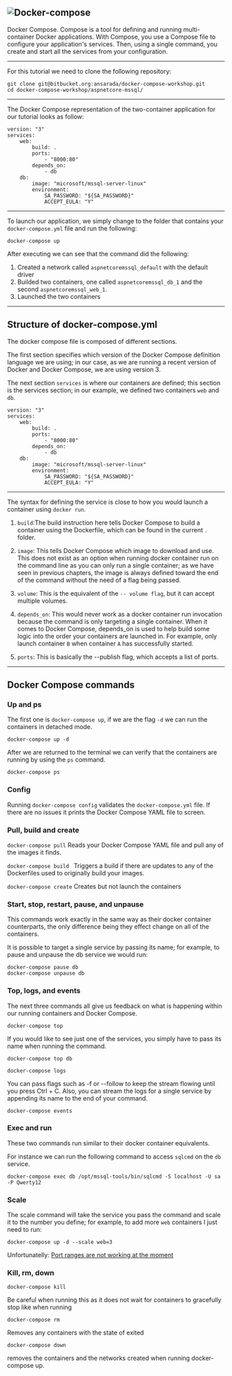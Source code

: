 ![Docker-compose](docker_compose.png)
---

Docker Compose. Compose is a tool for defining and running multi-container Docker applications. With Compose, you use a Compose file to configure your application's services. Then, using a single command, you create and start all the services from your configuration.

---

For this tutorial we need to clone the following repository:

```
git clone git@bitbucket.org:ansarada/docker-compose-workshop.git
cd docker-compose-workshop/aspnetcore-mssql/
```

---

The Docker Compose representation of the two-container application
for our tutorial looks as follow:

```docker
version: "3"
services:
    web:
        build: .
        ports:
            - "8000:80"
        depends_on:
            - db
    db:
        image: "microsoft/mssql-server-linux"
        environment:
            SA_PASSWORD: "${SA_PASSWORD}"
            ACCEPT_EULA: "Y"
```
---

To launch our application, we simply change to the folder that contains your `docker-compose.yml` file and run the following:

```
docker-compose up
```

After executing we can see that the command did the following:

1. Created a network called `aspnetcoremssql_default` with the default driver
2. Builded two containers, one called `aspnetcoremssql_db_1` and the second `aspnetcoremssql_web_1`. 
3. Launched the two containers

---

## Structure of docker-compose.yml

The docker compose file is composed of different sections.

The first section specifies which version of the Docker Compose definition language we are using; in our case, as we are running a recent version of Docker and Docker Compose, we are using version 3.

The next section `services` is where our containers are defined; this section is the services section;
in our example, we defined two containers `web` and `db`.

```docker
version: "3"
services:
    web:
        build: .
        ports:
            - "8000:80"
        depends_on:
            - db
    db:
        image: "microsoft/mssql-server-linux"
        environment:
            SA_PASSWORD: "${SA_PASSWORD}"
            ACCEPT_EULA: "Y"
```
---

The syntax for defining the service is close to how you would launch a container using  `docker run`.

1. `build`:The build instruction here tells Docker Compose to build a container using the Dockerfile, which can be found in the current `.` folder.

2. `image`: This tells Docker Compose which image to download and use. This does not exist as an option when running docker container run on the command line as you can only run a single container; as we have seen in previous chapters, the image is always defined toward the end of the command without the need of a flag being passed.

3. `volume`: This is the equivalent of the `-- volume flag`, but it can accept multiple volumes.

4. `depends_on`: This would never work as a docker container run invocation because the command is only targeting a single container. When it comes to Docker Compose, depends_on is used to help build some logic into the order your containers are launched in. For example, only launch container `B` when container `A` has successfully started.

5. `ports`: This is basically the --publish flag, which accepts a list of ports.

---

## Docker Compose commands

### Up and ps

The first one is `docker-compose up`, if we are the flag `-d`
we can run the containers in detached mode.

```
docker-compose up -d
```

After we are returned to the terminal we can verify that the containers 
are running by using the `ps` command.

```
docker-compose ps
``` 

### Config

Running `docker-compose config` validates the `docker-compose.yml` file.
If there are no issues it prints the Docker Compose YAML file to screen.

### Pull, build and create

``` docker-compose pull ```
Reads your Docker Compose YAML file and pull any of the images it finds.

```docker-compose build ```
Triggers a build if there are updates to any of the Dockerfiles used to originally build your images.

```docker-compose create```
Creates but not launch the containers

### Start, stop, restart, pause, and unpause

This commands work exactly in the same way as their docker container counterparts, the only difference being they effect change on all of the containers.

It is possible to target a single service by passing its name; for example, to pause and unpause the db service we would run:

```
docker-compose pause db
docker-compose unpause db
```

### Top, logs, and events

The next three commands all give us feedback on what is happening within our running containers and Docker Compose.

```
docker-compose top
```

If you would like to see just one of the services, you simply have to pass its name when running the command.

```
docker-compose top db
```

```
docker-compose logs
```
You can pass flags such as -f or --follow to keep the stream flowing until you press Ctrl + C. Also, you can stream the logs for a single service by appending its name to the end of your command.

```
docker-compose events
```

### Exec and run

These two commands run similar to their docker container equivalents.

For instance we can run the following command to access `sqlcmd` on the `db` service. 

```
docker-compose exec db /opt/mssql-tools/bin/sqlcmd -S localhost -U sa -P Qwerty12
```

### Scale

The scale command will take the service you pass the command and scale it to the number you define; for example, to add more `web` containers I just need to run:

```
docker-compose up -d --scale web=3
```

Unfortunatelly: 
[Port ranges are not working at the moment](https://github.com/docker/compose/pull/4649)

### Kill, rm, down

```
docker-compose kill 
```
Be careful when running this as it does not wait for containers to gracefully stop like when running 

``` 
docker-compose rm 
```
Removes any containers with the state of exited

``` 
docker-compose down 
```
removes the containers and the networks created when running docker-compose up.

